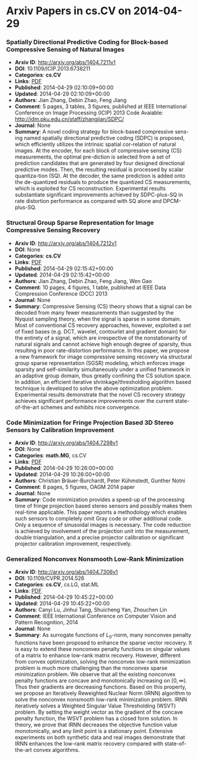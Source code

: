 # Arxiv Papers in cs.CV on 2014-04-29
### Spatially Directional Predictive Coding for Block-based Compressive Sensing of Natural Images
- **Arxiv ID**: http://arxiv.org/abs/1404.7211v1
- **DOI**: 10.1109/ICIP.2013.6738211
- **Categories**: **cs.CV**
- **Links**: [PDF](http://arxiv.org/pdf/1404.7211v1)
- **Published**: 2014-04-29 02:10:09+00:00
- **Updated**: 2014-04-29 02:10:09+00:00
- **Authors**: Jian Zhang, Debin Zhao, Feng Jiang
- **Comment**: 5 pages, 3 tables, 3 figures, published at IEEE International
  Conference on Image Processing (ICIP) 2013 Code Avaiable:
  http://idm.pku.edu.cn/staff/zhangjian/SDPC/
- **Journal**: None
- **Summary**: A novel coding strategy for block-based compressive sens-ing named spatially directional predictive coding (SDPC) is proposed, which efficiently utilizes the intrinsic spatial cor-relation of natural images. At the encoder, for each block of compressive sensing (CS) measurements, the optimal pre-diction is selected from a set of prediction candidates that are generated by four designed directional predictive modes. Then, the resulting residual is processed by scalar quantiza-tion (SQ). At the decoder, the same prediction is added onto the de-quantized residuals to produce the quantized CS measurements, which is exploited for CS reconstruction. Experimental results substantiate significant improvements achieved by SDPC-plus-SQ in rate distortion performance as compared with SQ alone and DPCM-plus-SQ.



### Structural Group Sparse Representation for Image Compressive Sensing Recovery
- **Arxiv ID**: http://arxiv.org/abs/1404.7212v1
- **DOI**: None
- **Categories**: **cs.CV**
- **Links**: [PDF](http://arxiv.org/pdf/1404.7212v1)
- **Published**: 2014-04-29 02:15:42+00:00
- **Updated**: 2014-04-29 02:15:42+00:00
- **Authors**: Jian Zhang, Debin Zhao, Feng Jiang, Wen Gao
- **Comment**: 10 pages, 4 figures, 1 table, published at IEEE Data Compression
  Conference (DCC) 2013
- **Journal**: None
- **Summary**: Compressive Sensing (CS) theory shows that a signal can be decoded from many fewer measurements than suggested by the Nyquist sampling theory, when the signal is sparse in some domain. Most of conventional CS recovery approaches, however, exploited a set of fixed bases (e.g. DCT, wavelet, contourlet and gradient domain) for the entirety of a signal, which are irrespective of the nonstationarity of natural signals and cannot achieve high enough degree of sparsity, thus resulting in poor rate-distortion performance. In this paper, we propose a new framework for image compressive sensing recovery via structural group sparse representation (SGSR) modeling, which enforces image sparsity and self-similarity simultaneously under a unified framework in an adaptive group domain, thus greatly confining the CS solution space. In addition, an efficient iterative shrinkage/thresholding algorithm based technique is developed to solve the above optimization problem. Experimental results demonstrate that the novel CS recovery strategy achieves significant performance improvements over the current state-of-the-art schemes and exhibits nice convergence.



### Code Minimization for Fringe Projection Based 3D Stereo Sensors by Calibration Improvement
- **Arxiv ID**: http://arxiv.org/abs/1404.7298v1
- **DOI**: None
- **Categories**: **math.MG**, cs.CV
- **Links**: [PDF](http://arxiv.org/pdf/1404.7298v1)
- **Published**: 2014-04-29 10:26:00+00:00
- **Updated**: 2014-04-29 10:26:00+00:00
- **Authors**: Christian Bräuer-Burchardt, Peter Kühmstedt, Gunther Notni
- **Comment**: 8 pages, 5 figures, OAGM 2014 paper
- **Journal**: None
- **Summary**: Code minimization provides a speed-up of the processing time of fringe projection based stereo sensors and possibly makes them real-time applicable. This paper reports a methodology which enables such sensors to completely omit Gray code or other additional code. Only a sequence of sinusoidal images is necessary. The code reduction is achieved by involvement of the projection unit into the measurement, double triangulation, and a precise projector calibration or significant projector calibration improvement, respectively.



### Generalized Nonconvex Nonsmooth Low-Rank Minimization
- **Arxiv ID**: http://arxiv.org/abs/1404.7306v1
- **DOI**: 10.1109/CVPR.2014.526
- **Categories**: **cs.CV**, cs.LG, stat.ML
- **Links**: [PDF](http://arxiv.org/pdf/1404.7306v1)
- **Published**: 2014-04-29 10:45:22+00:00
- **Updated**: 2014-04-29 10:45:22+00:00
- **Authors**: Canyi Lu, Jinhui Tang, Shuicheng Yan, Zhouchen Lin
- **Comment**: IEEE International Conference on Computer Vision and Pattern
  Recognition, 2014
- **Journal**: None
- **Summary**: As surrogate functions of $L_0$-norm, many nonconvex penalty functions have been proposed to enhance the sparse vector recovery. It is easy to extend these nonconvex penalty functions on singular values of a matrix to enhance low-rank matrix recovery. However, different from convex optimization, solving the nonconvex low-rank minimization problem is much more challenging than the nonconvex sparse minimization problem. We observe that all the existing nonconvex penalty functions are concave and monotonically increasing on $[0,\infty)$. Thus their gradients are decreasing functions. Based on this property, we propose an Iteratively Reweighted Nuclear Norm (IRNN) algorithm to solve the nonconvex nonsmooth low-rank minimization problem. IRNN iteratively solves a Weighted Singular Value Thresholding (WSVT) problem. By setting the weight vector as the gradient of the concave penalty function, the WSVT problem has a closed form solution. In theory, we prove that IRNN decreases the objective function value monotonically, and any limit point is a stationary point. Extensive experiments on both synthetic data and real images demonstrate that IRNN enhances the low-rank matrix recovery compared with state-of-the-art convex algorithms.



